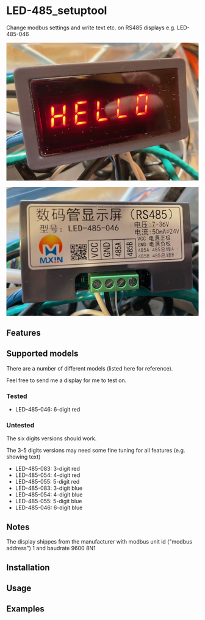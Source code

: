 # LED-485_setuptool
Change modbus settings and write text etc. on RS485 displays e.g. LED-485-046

![LED-485-046 display showing the text "HELLO"](pictures/LED-485-046_hello.jpg)

![Backside of the LED-485-046 display](pictures/LED-485-046_backside.jpg)

## Features


## Supported models
There are a number of different models (listed here for reference).

Feel free to send me a display for me to test on.

### Tested
- LED-485-046: 6-digit red

### Untested
The six digits versions should work.

The 3-5 digits versions may need some fine tuning for all features (e.g. showing text)

- LED-485-083: 3-digit red
- LED-485-054: 4-digit red
- LED-485-055: 5-digit red
- LED-485-083: 3-digit blue
- LED-485-054: 4-digit blue
- LED-485-055: 5-digit blue
- LED-485-046: 6-digit blue

## Notes
The display shippes from the manufacturer with modbus unit id ("modbus address") 1 and baudrate 9600 8N1

## Installation

## Usage

## Examples